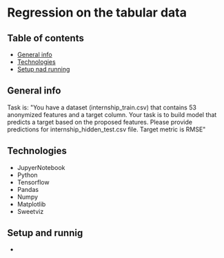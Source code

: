 # Regression on the tabular data

## Table of contents
* [General info](#general-info)
* [Technologies](#technologies)
* [Setup nad running](#setup)

## General info

Task is:
"You have a dataset (internship_train.csv) that contains 53 anonymized features and a target column. Your task is to build model that predicts a target based on the proposed features. Please provide predictions for internship_hidden_test.csv file. Target metric is RMSE"

## Technologies
  
  - JupyerNotebook
  - Python
  - Tensorflow
  - Pandas 
  - Numpy
  - Matplotlib
  - Sweetviz 
  
 ## Setup and runnig
 
 - 



